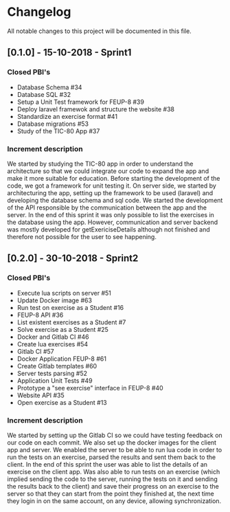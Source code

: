 # Changelog
All notable changes to this project will be documented in this file.


## [0.1.0] - 15-10-2018 - Sprint1
### Closed PBI's
- Database Schema #34
- Database SQL #32
- Setup a Unit Test framework for FEUP-8 #39
- Deploy laravel framewok and structure the website #38
- Standardize an exercise format #41
- Database migrations #53
- Study of the TIC-80 App #37

### Increment description
We started by studying the TIC-80 app in order to understand the architecture so that we could integrate our code to expand the app and make it more suitable for education.
Before starting the development of the code, we got a framework for unit testing it.
On server side, we started by architecturing the app, setting up the framework to be used (laravel) and developing the database schema and sql code.
We started the development of the API responsible by the communication between the app and the server.
In the end of this sprint it was only possible to list the exercises in the database using the app. However, communication and server backend was mostly developed for getExericiseDetails although not finished and therefore not possible for the user to see happening.



## [0.2.0] - 30-10-2018 - Sprint2
### Closed PBI's
- Execute lua scripts on server #51
- Update Docker image #63
- Run test on exercise as a Student #16
- FEUP-8 API #36
- List existent exercises as a Student #7
- Solve exercise as a Student #25
- Docker and Gitlab CI #46
- Create lua exercises #54
- Gitlab CI #57
- Docker Application FEUP-8 #61
- Create Gitlab templates #60
- Server tests parsing #52
- Application Unit Tests #49
- Prototype a "see exercise" interface in FEUP-8 #40
- Website API #35
- Open exercise as a Student #13

### Increment description
We started by setting up the Gitlab CI so we could have testing feedback on our code on each commit. We also set up the docker images for the client app and server. We enabled the server to be able to run lua code in order to run the tests on an exercise, parsed the results and sent them back to the client.
In the end of this sprint the user was able to list the details of an exercise on the client app. Was also able to run tests on an exercise (which implied sending the code to the server, running the tests on it and sending the results back to the client) and save their progress on an exercise to the server so that they can start from the point they finished at, the next time they login in on the same account, on any device, allowing synchronization.
